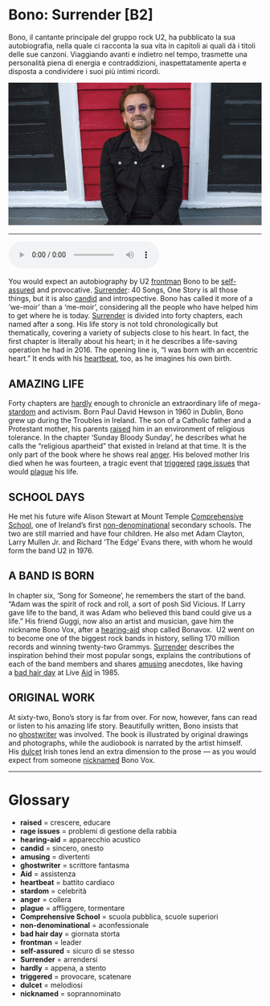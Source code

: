 # Bono: Surrender   [B2]

Bono, il cantante principale del gruppo rock U2, ha pubblicato la sua autobiografia, nella quale ci racconta la sua vita in capitoli ai quali dà i titoli delle sue canzoni. Viaggiando avanti e indietro nel tempo, trasmette una personalità piena di energia e contraddizioni, inaspettatamente aperta e disposta a condividere i suoi più intimi ricordi.

![](Bono%20Surrender.jpg)

--------------

<div>
<audio controls autoplay>
    <source src="https://raw.githubusercontent.com/dartie/knowledge-base/main/English/SpeakUp/2023-01/Bono%20Surrender.mp3" type="audio/mpeg">
</audio>
</div>


You would expect an autobiography by U2 [frontman](## "leader") Bono to be [self-assured](## "sicuro di se stesso") and provocative. [Surrender](## "arrendersi"): 40 Songs, One Story is all those things, but it is also [candid](## "sincero, onesto") and introspective. Bono has called it more of a ‘we-moir’ than a ‘me-moir’, considering all the people who have helped him to get where he is today.
[Surrender](## "arrendersi") is divided into forty chapters, each named after a song. His life story is not told chronologically but thematically, covering a variety of subjects close to his heart. In fact, the first chapter is literally about his heart; in it he describes a life-saving operation he had in 2016. The opening line is, “I was born with an eccentric heart.” It ends with his [heartbeat](## "battito cardiaco"), too, as he imagines his own birth. 

## AMAZING LIFE
Forty chapters are [hardly](## "appena, a stento") enough to chronicle an extraordinary life of mega-[stardom](## "celebrità") and activism. Born Paul David Hewson in 1960 in Dublin, Bono grew up during the Troubles in Ireland. The son of a Catholic father and a Protestant mother, his parents [raised](## "crescere, educare") him in an environment of religious tolerance. In the chapter ‘Sunday Bloody Sunday’, he describes what he calls the “religious apartheid” that existed in Ireland at that time. It is the only part of the book where he shows real [anger](## "collera"). His beloved mother Iris died when he was fourteen, a tragic event that [triggered](## "provocare, scatenare") [rage issues](## "problemi di gestione della rabbia") that would [plague](## "affliggere, tormentare") his life. 

## SCHOOL DAYS
He met his future wife Alison Stewart at Mount Temple [Comprehensive School](## "scuola pubblica, scuole superiori"), one of Ireland’s first [non-denominational](## "aconfessionale") secondary schools. The two are still married and have four children. He also met Adam Clayton, Larry Mullen Jr. and Richard ‘The Edge’ Evans there, with whom he would form the band U2 in 1976. 

## A BAND IS BORN
In chapter six, ‘Song for Someone’, he remembers the start of the band. “Adam was the spirit of rock and roll, a sort of posh Sid Vicious. If Larry gave life to the band, it was Adam who believed this band could give us a life.” His friend Guggi, now also an artist and musician, gave him the nickname Bono Vox, after a [hearing-aid](## "apparecchio acustico") shop called Bonavox. 
U2 went on to become one of the biggest rock bands in history, selling 170 million records and winning twenty-two Grammys. [Surrender](## "arrendersi") describes the inspiration behind their most popular songs, explains the contributions of each of the band members and shares [amusing](## "divertenti") anecdotes, like having a [bad hair day](## "giornata storta") at Live [Aid](## "assistenza") in 1985. 

## ORIGINAL WORK
At sixty-two, Bono’s story is far from over. For now, however, fans can read or listen to his amazing life story. Beautifully written, Bono insists that no [ghostwriter](## "scrittore fantasma") was involved. The book is illustrated by original drawings and photographs, while the audiobook is narrated by the artist himself. His [dulcet](## "melodiosi") Irish tones lend an extra dimension to the prose — as you would expect from someone [nicknamed](## "soprannominato") Bono Vox.

--------------

<div style = "display:block; clear:both; page-break-after:always;"></div>

# Glossary
* **raised** = crescere, educare
* **rage issues** = problemi di gestione della rabbia
* **hearing-aid** = apparecchio acustico
* **candid** = sincero, onesto
* **amusing** = divertenti
* **ghostwriter** = scrittore fantasma
* **Aid** = assistenza
* **heartbeat** = battito cardiaco
* **stardom** = celebrità
* **anger** = collera
* **plague** = affliggere, tormentare
* **Comprehensive School** = scuola pubblica, scuole superiori
* **non-denominational** = aconfessionale
* **bad hair day** = giornata storta
* **frontman** = leader
* **self-assured** = sicuro di se stesso
* **Surrender** = arrendersi
* **hardly** = appena, a stento
* **triggered** = provocare, scatenare
* **dulcet** = melodiosi
* **nicknamed** = soprannominato

